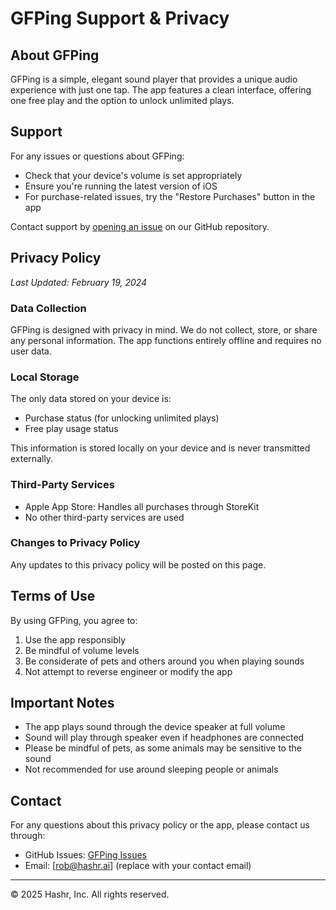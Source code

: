 # GFPing Support & Privacy

## About GFPing

GFPing is a simple, elegant sound player that provides a unique audio experience with just one tap. The app features a clean interface, offering one free play and the option to unlock unlimited plays.

## Support

For any issues or questions about GFPing:
- Check that your device's volume is set appropriately
- Ensure you're running the latest version of iOS
- For purchase-related issues, try the "Restore Purchases" button in the app

Contact support by [opening an issue](https://github.com/hashr/GFPing/issues) on our GitHub repository.

## Privacy Policy

*Last Updated: February 19, 2024*

### Data Collection
GFPing is designed with privacy in mind. We do not collect, store, or share any personal information. The app functions entirely offline and requires no user data.

### Local Storage
The only data stored on your device is:
- Purchase status (for unlocking unlimited plays)
- Free play usage status

This information is stored locally on your device and is never transmitted externally.

### Third-Party Services
- Apple App Store: Handles all purchases through StoreKit
- No other third-party services are used

### Changes to Privacy Policy
Any updates to this privacy policy will be posted on this page.

## Terms of Use

By using GFPing, you agree to:
1. Use the app responsibly
2. Be mindful of volume levels
3. Be considerate of pets and others around you when playing sounds
4. Not attempt to reverse engineer or modify the app

## Important Notes

- The app plays sound through the device speaker at full volume
- Sound will play through speaker even if headphones are connected
- Please be mindful of pets, as some animals may be sensitive to the sound
- Not recommended for use around sleeping people or animals

## Contact

For any questions about this privacy policy or the app, please contact us through:
- GitHub Issues: [GFPing Issues](https://github.com/hashr/GFPing/issues)
- Email: [rob@hashr.ai] (replace with your contact email)

---

© 2025 Hashr, Inc. All rights reserved.
